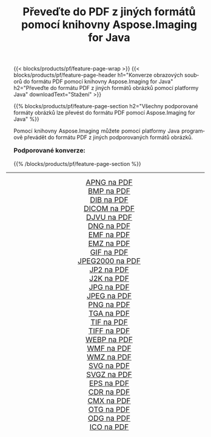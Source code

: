 ﻿---
title: Převeďte do PDF z jiných formátů pomocí knihovny Aspose.Imaging for Java 
weight: 3920
url: /cs/java/conversion/to/pdf/ 
lang: cs
langdirlevel: 2
locales: zh-hans,ja,it,ru,de,es,fr,nl,id,lt,pl,pt,vi,tr,ko,zh-hant,ar,hi,th,sv,cs,uk,he
description: Pomocí Aspose.Imaging můžete převést do PDF z jiných formátů pomocí Java
---

{{< blocks/products/pf/feature-page-wrap >}}
{{< blocks/products/pf/feature-page-header h1="Konverze obrazových souborů do formátu PDF pomocí knihovny Aspose.Imaging for Java" h2="Převeďte do formátu PDF z jiných formátů obrázků pomocí platformy Java" downloadText="Stažení" >}}


{{% blocks/products/pf/feature-page-section  h2="Všechny podporované formáty obrázků lze převést do formátu PDF pomocí Aspose.Imaging for Java" %}}
<p align=justify>Pomocí knihovny Aspose.Imaging můžete pomocí platformy Java programově převádět do formátu PDF z jiných podporovaných formátů obrázků.</p>
<h3 style="margin-top:16px;">
Podporované konverze:
</h3>
{{% /blocks/products/pf/feature-page-section %}}
<div class="container-fluid productfamilypage bg-gray">
    <div class="convertypes bg-gray agp-content section">
        <div class="container">
		<hr style="margin-left:-20px;"/>
		<div class="row other-converters" style="gap: 10px;font-size: 19px;text-align:center;">
		    <div class='col-md-3 other-converter remove-lp remove-rp'><a href="/imaging/cs/java/conversion/apng-to-pdf/" style="padding:15px;">APNG na PDF</a></div>
<div class='col-md-3 other-converter remove-lp remove-rp'><a href="/imaging/cs/java/conversion/bmp-to-pdf/" style="padding:15px;">BMP na PDF</a></div>
<div class='col-md-3 other-converter remove-lp remove-rp'><a href="/imaging/cs/java/conversion/dib-to-pdf/" style="padding:15px;">DIB na PDF</a></div>
<div class='col-md-3 other-converter remove-lp remove-rp'><a href="/imaging/cs/java/conversion/dicom-to-pdf/" style="padding:15px;">DICOM na PDF</a></div>
<div class='col-md-3 other-converter remove-lp remove-rp'><a href="/imaging/cs/java/conversion/djvu-to-pdf/" style="padding:15px;">DJVU na PDF</a></div>
<div class='col-md-3 other-converter remove-lp remove-rp'><a href="/imaging/cs/java/conversion/dng-to-pdf/" style="padding:15px;">DNG na PDF</a></div>
<div class='col-md-3 other-converter remove-lp remove-rp'><a href="/imaging/cs/java/conversion/emf-to-pdf/" style="padding:15px;">EMF na PDF</a></div>
<div class='col-md-3 other-converter remove-lp remove-rp'><a href="/imaging/cs/java/conversion/emz-to-pdf/" style="padding:15px;">EMZ na PDF</a></div>
<div class='col-md-3 other-converter remove-lp remove-rp'><a href="/imaging/cs/java/conversion/gif-to-pdf/" style="padding:15px;">GIF na PDF</a></div>
<div class='col-md-3 other-converter remove-lp remove-rp'><a href="/imaging/cs/java/conversion/jpeg2000-to-pdf/" style="padding:15px;">JPEG2000 na PDF</a></div>
<div class='col-md-3 other-converter remove-lp remove-rp'><a href="/imaging/cs/java/conversion/jp2-to-pdf/" style="padding:15px;">JP2 na PDF</a></div>
<div class='col-md-3 other-converter remove-lp remove-rp'><a href="/imaging/cs/java/conversion/j2k-to-pdf/" style="padding:15px;">J2K na PDF</a></div>
<div class='col-md-3 other-converter remove-lp remove-rp'><a href="/imaging/cs/java/conversion/jpg-to-pdf/" style="padding:15px;">JPG na PDF</a></div>
<div class='col-md-3 other-converter remove-lp remove-rp'><a href="/imaging/cs/java/conversion/jpeg-to-pdf/" style="padding:15px;">JPEG na PDF</a></div>
<div class='col-md-3 other-converter remove-lp remove-rp'><a href="/imaging/cs/java/conversion/png-to-pdf/" style="padding:15px;">PNG na PDF</a></div>
<div class='col-md-3 other-converter remove-lp remove-rp'><a href="/imaging/cs/java/conversion/tga-to-pdf/" style="padding:15px;">TGA na PDF</a></div>
<div class='col-md-3 other-converter remove-lp remove-rp'><a href="/imaging/cs/java/conversion/tif-to-pdf/" style="padding:15px;">TIF na PDF</a></div>
<div class='col-md-3 other-converter remove-lp remove-rp'><a href="/imaging/cs/java/conversion/tiff-to-pdf/" style="padding:15px;">TIFF na PDF</a></div>
<div class='col-md-3 other-converter remove-lp remove-rp'><a href="/imaging/cs/java/conversion/webp-to-pdf/" style="padding:15px;">WEBP na PDF</a></div>
<div class='col-md-3 other-converter remove-lp remove-rp'><a href="/imaging/cs/java/conversion/wmf-to-pdf/" style="padding:15px;">WMF na PDF</a></div>
<div class='col-md-3 other-converter remove-lp remove-rp'><a href="/imaging/cs/java/conversion/wmz-to-pdf/" style="padding:15px;">WMZ na PDF</a></div>
<div class='col-md-3 other-converter remove-lp remove-rp'><a href="/imaging/cs/java/conversion/svg-to-pdf/" style="padding:15px;">SVG na PDF</a></div>
<div class='col-md-3 other-converter remove-lp remove-rp'><a href="/imaging/cs/java/conversion/svgz-to-pdf/" style="padding:15px;">SVGZ na PDF</a></div>
<div class='col-md-3 other-converter remove-lp remove-rp'><a href="/imaging/cs/java/conversion/eps-to-pdf/" style="padding:15px;">EPS na PDF</a></div>
<div class='col-md-3 other-converter remove-lp remove-rp'><a href="/imaging/cs/java/conversion/cdr-to-pdf/" style="padding:15px;">CDR na PDF</a></div>
<div class='col-md-3 other-converter remove-lp remove-rp'><a href="/imaging/cs/java/conversion/cmx-to-pdf/" style="padding:15px;">CMX na PDF</a></div>
<div class='col-md-3 other-converter remove-lp remove-rp'><a href="/imaging/cs/java/conversion/otg-to-pdf/" style="padding:15px;">OTG na PDF</a></div>
<div class='col-md-3 other-converter remove-lp remove-rp'><a href="/imaging/cs/java/conversion/odg-to-pdf/" style="padding:15px;">ODG na PDF</a></div>
<div class='col-md-3 other-converter remove-lp remove-rp'><a href="/imaging/cs/java/conversion/ico-to-pdf/" style="padding:15px;">ICO na PDF</a></div>
                </div>
        </div>
    </div>
</div>
<br/>

